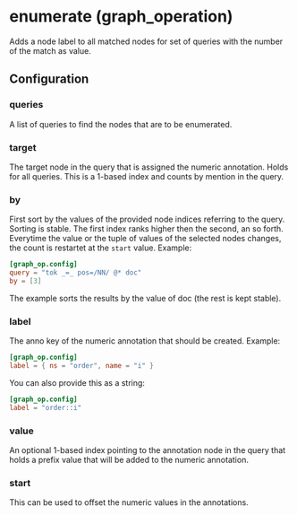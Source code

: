 # enumerate (graph_operation)

Adds a node label to all matched nodes for set of queries with the number of
the match as value.

## Configuration

###  queries

A list of queries to find the nodes that are to be enumerated.

###  target

The target node in the query that is assigned the numeric annotation. Holds for all queries. This is a 1-based index and counts by mention in the query.

###  by

First sort by the values of the provided node indices referring to the query. Sorting is stable. The first index ranks higher then the second, an so forth.
Everytime the value or the tuple of values of the selected nodes changes, the count is restartet at the `start` value.
Example:
```toml
[graph_op.config]
query = "tok _=_ pos=/NN/ @* doc"
by = [3]
```

The example sorts the results by the value of doc (the rest is kept stable).

###  label

The anno key of the numeric annotation that should be created.
Example:
```toml
[graph_op.config]
label = { ns = "order", name = "i" }
```

You can also provide this as a string:
```toml
[graph_op.config]
label = "order::i"
```

###  value

An optional 1-based index pointing to the annotation node in the query that holds a prefix value that will be added to the numeric annotation.

###  start

This can be used to offset the numeric values in the annotations.

